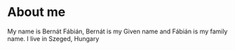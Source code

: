 # About me

My name is Bernát Fábián, Bernát is my Given name and Fábián is my family name.
I live in Szeged, Hungary